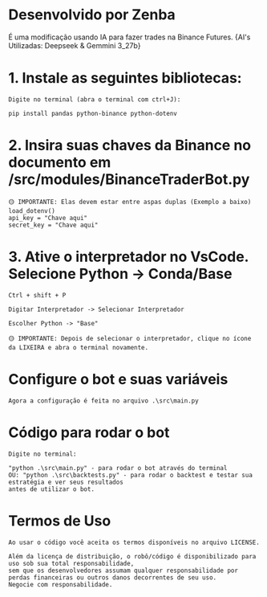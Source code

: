 # Desenvolvido por Zenba
É uma modificação usando IA para fazer trades na Binance Futures.
{AI's Utilizadas: Deepseek & Gemmini 3_27b}

# 1. Instale as seguintes bibliotecas:

    Digite no terminal (abra o terminal com ctrl+J):

    pip install pandas python-binance python-dotenv

# 2. Insira suas chaves da Binance no documento em /src/modules/BinanceTraderBot.py

    🟡 IMPORTANTE: Elas devem estar entre aspas duplas (Exemplo a baixo)
    load_dotenv()
    api_key = "Chave aqui"
    secret_key = "Chave aqui"

# 3. Ative o interpretador no VsCode. Selecione Python -> Conda/Base

    Ctrl + shift + P

    Digitar Interpretador -> Selecionar Interpretador

    Escolher Python -> "Base"

    🟡 IMPORTANTE: Depois de selecionar o interpretador, clique no ícone da LIXEIRA e abra o terminal novamente.

#  Configure o bot e suas variáveis

    Agora a configuração é feita no arquivo .\src\main.py

#  Código para rodar o bot

    Digite no terminal:

    "python .\src\main.py" - para rodar o bot através do terminal
    OU: "python .\src\backtests.py" - para rodar o backtest e testar sua estratégia e ver seus resultados
    antes de utilizar o bot.


# Termos de Uso

    Ao usar o código você aceita os termos disponíveis no arquivo LICENSE.

    Além da licença de distribuição, o robô/código é disponibilizado para uso sob sua total responsabilidade, 
    sem que os desenvolvedores assumam qualquer responsabilidade por perdas financeiras ou outros danos decorrentes de seu uso.
    Negocie com responsabilidade.
